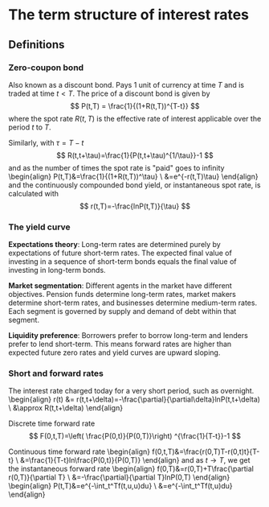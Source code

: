 
# The term structure of interest rates

## Definitions

### Zero-coupon bond

Also known as a discount bond. Pays 1 unit of currency at time $T$ and is traded at time $t<T$.
The price of a discount bond is given by
$$
P(t,T) = \frac{1}{(1+R(t,T))^{T-t}}
$$
where the spot rate $R(t,T)$ is the effective rate of interest applicable over the period $t$ to $T$.

Similarly, with $\tau =T-t$
$$
R(t,t+\tau)=\frac{1}{P(t,t+\tau)^{1/\tau}}-1
$$
and as the number of times the spot rate is "paid" goes to infinity
\begin{align}
P(t,T)&=\frac{1}{(1+R(t,T))^\tau} \\
      &=e^{-r(t,T)\tau}
\end{align}
and the continuously compounded bond yield, or instantaneous spot rate, is calculated with
$$
r(t,T)=-\frac{lnP(t,T)}{\tau}
$$

### The yield curve

**Expectations theory**: Long-term rates are determined purely by expectations of future short-term rates.
The expected final value of investing in a sequence of short-term bonds equals the final value of investing in long-term bonds.

**Market segmentation**: Different agents in the market have different objectives.
Pension funds determine long-term rates, market makers determine short-term rates, and businesses determine medium-term rates.
Each segment is governed by supply and demand of debt within that segment.

**Liquidity preference**: Borrowers prefer to borrow long-term and lenders prefer to lend short-term.
This means forward rates are higher than expected future zero rates and yield curves are upward sloping.

### Short and forward rates

The interest rate charged today for a very short period, such as overnight.
\begin{align}
r(t) &= r(t,t+\delta)=-\frac{\partial}{\partial\delta}lnP(t,t+\delta) \\
     &\approx R(t,t+\delta)
\end{align}

Discrete time forward rate
$$
F(0,t,T)=\left( \frac{P(0,t)}{P(0,T)}\right) ^{\frac{1}{T-t}}-1
$$

Continuous time forward rate
\begin{align}
f(0,t,T)&=\frac{r(0,T)T-r(0,t)t}{T-t} \\
        &=\frac{1}{T-t}ln\frac{P(0,t)}{P(0,T)}
\end{align}
and as $t\rightarrow T$, we get the instantaneous forward rate
\begin{align}
f(0,T)&=r(0,T)+T\frac{\partial r(0,T)}{\partial T} \\
      &=-\frac{\partial}{\partial T}lnP(0,T)
\end{align}
\begin{align}
P(t,T)&=e^{-\int_t^Tf(t,u,u)du} \\
      &=e^{-\int_t^Tf(t,u)du}
\end{align}
